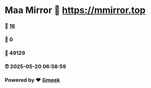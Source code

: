# Maa Mirror :link: https://mmirror.top 
### :page_facing_up: [16](https://mmirror.top/tag.html) 
### :speech_balloon: 0 
### :hibiscus: 49129 
### :alarm_clock: 2025-05-20 06:58:59 
### Powered by :heart: [Gmeek](https://github.com/Meekdai/Gmeek)
